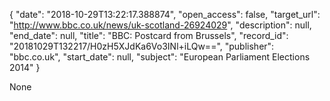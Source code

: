 {
  "date": "2018-10-29T13:22:17.388874", 
  "open_access": false, 
  "target_url": "http://www.bbc.co.uk/news/uk-scotland-26924029", 
  "description": null, 
  "end_date": null, 
  "title": "BBC:  Postcard from Brussels", 
  "record_id": "20181029T132217/H0zH5XJdKa6Vo3INl+iLQw==", 
  "publisher": "bbc.co.uk", 
  "start_date": null, 
  "subject": "European Parliament Elections 2014"
}

None